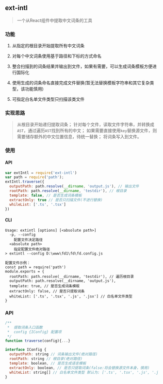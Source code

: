 ## ext-intl

> 一个从React组件中提取中文词条的工具

### 功能

1. 从指定的根目录开始提取所有中文词条

2. 对每个中文词条使用基于路径和下标的方式命名

3. 整合扫描到的词条结果并输出到文件，如果有需要，可以生成词条模板方便进行国际化

4. 使用生成的词条命名直接完成文件替换(暂无法替换模板字符串和其它复杂类型，该功能慎用)

5. 可指定白名单文件类型只扫描该类文件

### 实现思路

> 从根目录开始递归提取词条；
> 针对每个文件，读取文件字符串，并转换成`AST`，通过遍历`AST`找到所有的中文；
> 如果需要直接使用`key`替换源文件，则需要储存额外的中文位置信息，待统一替换；
> 将词条写入到文件。

### 使用

#### API
```js
var extIntl = require('ext-intl')
var path = require('path');
extIntl.traverse({
  outputPath: path.resolve(__dirname, 'output.js'), // 输出文件
  rootPath: path.resolve(__dirname, 'testdir'), // 根目录
  template: false, // 是否生成词条模板
  extractOnly: true // 是否只扫描文件(不进行替换)
  whileList: ['.ts', '.tsx']
})
```

#### CLI
```
Usage: extintl [options] [<absolute path>]
  -p, --config
    配置文件决定路径
  <absolute path>
    指定配置文件绝对路径
> extintl --config D:\www\fd1\fd\fd.config.js

配置文件示例：
const path = require('path')
module.exports = {
  rootPath: path.resolve(__dirname, 'testdir'), // 遍历根目录
  outputPath: path.resolve(__dirname, 'output.js'),
  template: true, // 是否生成词条模板
  extractOnly: false, // 是否只提取词条
  whiteList: ['.ts', '.tsx', '.js', '.jsx'] // 白名单文件类型
}
```
### API

```js
/**
 *  提取词条入口函数
 *  config {IConfig} 配置项
 */
function traverse(config){...}

interface IConfig {
  outputPath: string // 词条输出文件(绝对路径)
  rootPath: string // 根目录(绝对路径)
  template: boolean, // 是否生成语言模板
  extractOnly: boolean, // 是否只提取词条(false:将会替换源文件本身，慎用)
  whiteList: string[] // 白名单文件类型 默认为: ['.ts', '.tsx', '.js', '.jsx']
}
```